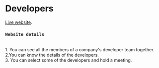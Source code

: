 # Developers  

 [Live website](https://developer-k17h02.netlify.app/).





### `Website details`
<br>
1. You can see all the members of a company's developer team together.
<br>
 2.You can know the details of the developers.
  <br>
3. You can select some of the developers and hold a meeting.
